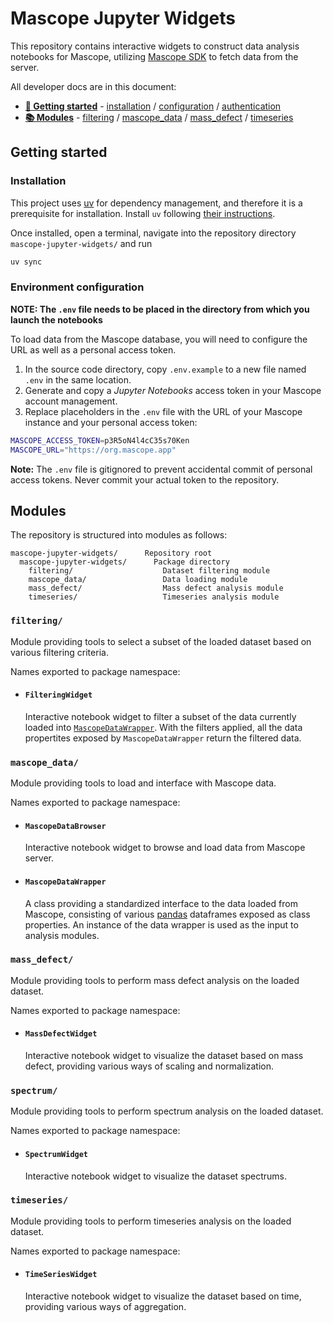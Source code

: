 # Mascope Jupyter Widgets

This repository contains interactive widgets to construct data analysis notebooks for Mascope, utilizing [Mascope SDK](https://pypi.org/project/mascope_sdk/) to fetch data from the server.

All developer docs are in this document:

- **[🚀 Getting started](#getting-started)** - [installation](#installation) / [configuration](#mascope-url-configuration) / [authentication](#api-access-token-setup)
- **[📚 Modules](#modules)** - [filtering](#filtering) / [mascope_data](#mascope_data) / [mass_defect](#mass_defect) / [timeseries](#timeseries)

## Getting started

### Installation

This project uses [uv](https://docs.astral.sh/uv/) for dependency management, and therefore it is a prerequisite for installation. Install `uv` following [their instructions](https://docs.astral.sh/uv/getting-started/installation/).

Once installed, open a terminal, navigate into the repository directory `mascope-jupyter-widgets/` and run

```sh
uv sync
```

### Environment configuration

**NOTE: The `.env` file needs to be placed in the directory from which you launch the notebooks**

To load data from the Mascope database, you will need to configure the URL as well as a personal access token.

1. In the source code directory, copy `.env.example` to a new file named `.env` in the same location.
2. Generate and copy a _Jupyter Notebooks_ access token in your Mascope account management.
3. Replace placeholders in the `.env` file with the URL of your Mascope instance and your personal access token:

```sh
MASCOPE_ACCESS_TOKEN=p3R5oN4l4cC35s70Ken
MASCOPE_URL="https://org.mascope.app"
```

**Note:** The `.env` file is gitignored to prevent accidental commit of personal access tokens. Never commit your actual token to the repository.

## Modules

The repository is structured into modules as follows:

```
mascope-jupyter-widgets/      Repository root
  mascope-jupyter-widgets/      Package directory
    filtering/                    Dataset filtering module
    mascope_data/                 Data loading module
    mass_defect/                  Mass defect analysis module
    timeseries/                   Timeseries analysis module
```

### `filtering/`

Module providing tools to select a subset of the loaded dataset based on various filtering criteria.

Names exported to package namespace:

- #### `FilteringWidget`

  Interactive notebook widget to filter a subset of the data currently loaded into [`MascopeDataWrapper`](#mascopedatawrapper). With the filters applied, all the data propertites exposed by `MascopeDataWrapper` return the filtered data.

### `mascope_data/`

Module providing tools to load and interface with Mascope data.

Names exported to package namespace:

- #### `MascopeDataBrowser`

  Interactive notebook widget to browse and load data from Mascope server.

- #### `MascopeDataWrapper`

  A class providing a standardized interface to the data loaded from Mascope, consisting of various [pandas](https://pandas.pydata.org/docs/index.html) dataframes exposed as class properties. An instance of the data wrapper is used as the input to analysis modules.

### `mass_defect/`

Module providing tools to perform mass defect analysis on the loaded dataset.

Names exported to package namespace:

- #### `MassDefectWidget`

  Interactive notebook widget to visualize the dataset based on mass defect, providing various ways of scaling and normalization.

### `spectrum/`

Module providing tools to perform spectrum analysis on the loaded dataset.

Names exported to package namespace:

- #### `SpectrumWidget`

  Interactive notebook widget to visualize the dataset spectrums.

### `timeseries/`

Module providing tools to perform timeseries analysis on the loaded dataset.

Names exported to package namespace:

- #### `TimeSeriesWidget`

  Interactive notebook widget to visualize the dataset based on time, providing various ways of aggregation.
